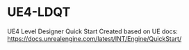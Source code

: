 # UE4-LDQT
UE4 Level Designer Quick Start
Created based on UE docs: https://docs.unrealengine.com/latest/INT/Engine/QuickStart/
<img href="https://cdn.rawgit.com/max20091/UE4-LDQT/c94d56e9/HighresScreenshot00000.png"></img>
